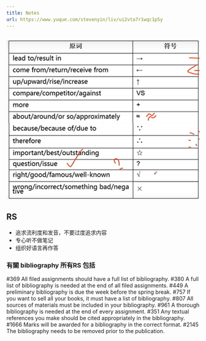 ```yaml
---
title: Notes
url: https://www.yuque.com/stevenyin/liv/ui2vta7r1wqc1p5y
---
```


<a name="qltxd"></a>

## ![image.png](../../../assets/ui2vta7r1wqc1p5y/1685777066091-1724b099-a1d7-4162-b236-288c8adbf422.png)

<a name="m4Vz8"></a>

## RS

- 追求流利度和发音，不要过度追求内容
- 专心听不做笔记
- 组织好语言再作答 <a name="Tgem1"></a>

### 有關 bibliography 所有RS 包括

\#369
All filed assignments should have a full list of bibliography.
\#380
A full list of bibliography is needed at the end of all filed assignments.
\#449
A preliminary bibliography is due the week before the spring break.
\#757
If you want to sell all your books, it must have a list of bibliography.
\#807
All sources of materials must be included in your bibliography.
\#961
A thorough bibliography is needed at the end of every assignment.
\#351
Any textual references you make should be cited appropriately in the bibliography.
\#1666
Marks will be awarded for a bibliography in the correct format.
\#2145
The bibliography needs to be removed prior to the publication.
